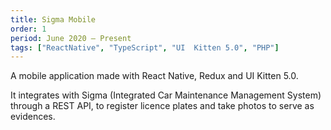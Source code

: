 ```yaml
---
title: Sigma Mobile
order: 1
period: June 2020 – Present
tags: ["ReactNative", "TypeScript", "UI  Kitten 5.0", "PHP"]
---
```


A mobile application made with React Native, Redux and UI Kitten 5.0.

It integrates with Sigma (Integrated Car Maintenance Management System) through a REST API, to register licence plates and take photos to serve as evidences.
